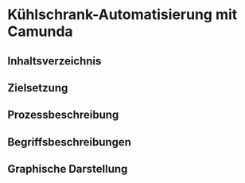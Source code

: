 # Kühlschrank-Automatisierung mit Camunda

## Inhaltsverzeichnis

## Zielsetzung

[//]: # "TODO: wozu dient der Geschäftsprozess, was soll mit ihm erreicht werden?"

## Prozessbeschreibung

[//]: # "TODO: kurze textliche Beschreibung des Geschäftsprozesses"

## Begriffsbeschreibungen

[//]: # "TODO: textliche Beschreibung der im Prozess vorkommenden Begriffe"

## Graphische Darstellung

[//]: # "TODO: BPMN-Graphik einfügen"
